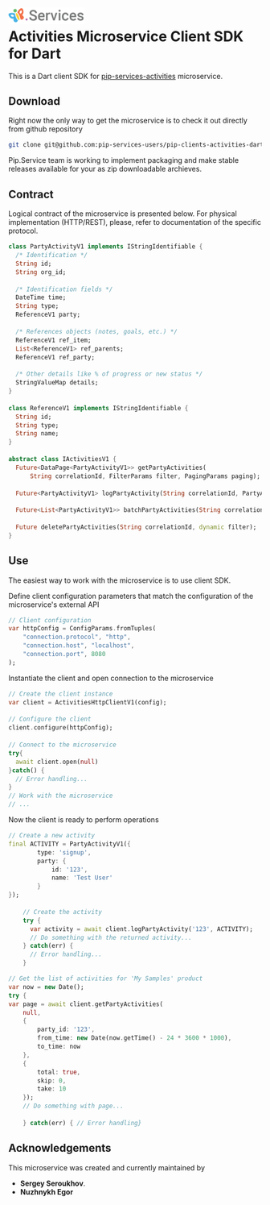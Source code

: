 # <img src="https://github.com/pip-services/pip-services/raw/master/design/Logo.png" alt="Pip.Services Logo" style="max-width:30%"> <br> Activities Microservice Client SDK for Dart

This is a Dart client SDK for [pip-services-activities](https://github.com/pip-services-users/pip-services-activities-dart) microservice.

## Download

Right now the only way to get the microservice is to check it out directly from github repository
```bash
git clone git@github.com:pip-services-users/pip-clients-activities-dart.git
```

Pip.Service team is working to implement packaging and make stable releases available for your 
as zip downloadable archieves.

## Contract

Logical contract of the microservice is presented below. For physical implementation (HTTP/REST),
please, refer to documentation of the specific protocol.

```dart
class PartyActivityV1 implements IStringIdentifiable {
  /* Identification */
  String id;
  String org_id;

  /* Identification fields */
  DateTime time;
  String type;
  ReferenceV1 party;

  /* References objects (notes, goals, etc.) */
  ReferenceV1 ref_item;
  List<ReferenceV1> ref_parents;
  ReferenceV1 ref_party;

  /* Other details like % of progress or new status */
  StringValueMap details;
}

class ReferenceV1 implements IStringIdentifiable {
  String id;
  String type;
  String name;
}

abstract class IActivitiesV1 {
  Future<DataPage<PartyActivityV1>> getPartyActivities(
      String correlationId, FilterParams filter, PagingParams paging);

  Future<PartyActivityV1> logPartyActivity(String correlationId, PartyActivityV1 activity);

  Future<List<PartyActivityV1>> batchPartyActivities(String correlationId, List<PartyActivityV1> activities);

  Future deletePartyActivities(String correlationId, dynamic filter);
}
```

## Use

The easiest way to work with the microservice is to use client SDK. 

Define client configuration parameters that match the configuration of the microservice's external API
```dart
// Client configuration
var httpConfig = ConfigParams.fromTuples(
	"connection.protocol", "http",
	"connection.host", "localhost",
	"connection.port", 8080
);
```

Instantiate the client and open connection to the microservice
```dart
// Create the client instance
var client = ActivitiesHttpClientV1(config);

// Configure the client
client.configure(httpConfig);

// Connect to the microservice
try{
  await client.open(null)
}catch() {
  // Error handling...
}       
// Work with the microservice
// ...
```

Now the client is ready to perform operations
```dart
// Create a new activity
final ACTIVITY = PartyActivityV1({
        type: 'signup',
        party: {
            id: '123',
            name: 'Test User'
        }
});

    // Create the activity
    try {
      var activity = await client.logPartyActivity('123', ACTIVITY);
      // Do something with the returned activity...
    } catch(err) {
      // Error handling...     
    }
```

```dart
// Get the list of activities for 'My Samples' product
var now = new Date();
try {
var page = await client.getPartyActivities(
    null,
    {
        party_id: '123',
        from_time: new Date(now.getTime() - 24 * 3600 * 1000),
        to_time: now
    },
    {
        total: true,
        skip: 0,
        take: 10
    });
    // Do something with page...

    } catch(err) { // Error handling}
```   


## Acknowledgements

This microservice was created and currently maintained by
- **Sergey Seroukhov**.
- **Nuzhnykh Egor**
